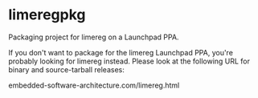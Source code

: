 # limeregpkg
Packaging project for limereg on a Launchpad PPA.

If you don't want to package for the limereg Launchpad PPA,
you're probably looking for limereg instead. Please look
at the following URL for binary and source-tarball releases:

embedded-software-architecture.com/limereg.html

